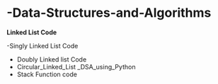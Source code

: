 # -Data-Structures-and-Algorithms
**Linked List Code**

-Singly Linked List Code
- Doubly Linked list Code
- Circular_Linked_List _DSA_using_Python
- Stack Function code 
  
   

